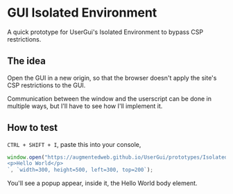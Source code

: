 # GUI Isolated Environment

A quick prototype for UserGui's Isolated Environment to bypass CSP restrictions.

## The idea

Open the GUI in a new origin, so that the browser doesn't apply the site's CSP restrictions to the GUI.

Communication between the window and the userscript can be done in multiple ways, but I'll have to see how I'll implement it.

## How to test

`CTRL + SHIFT + I`, paste this into your console,

```js
window.open("https://augmentedweb.github.io/UserGui/prototypes/IsolatedEnvironment/index.html", `
<p>Hello World</p>
`, `width=300, height=500, left=300, top=200`);
```

You'll see a popup appear, inside it, the Hello World body element.

